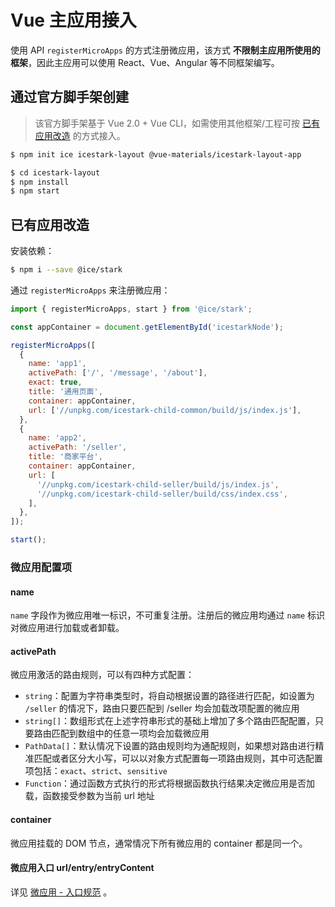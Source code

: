 # Vue 主应用接入

使用 API `registerMicroApps` 的方式注册微应用，该方式 **不限制主应用所使用的框架**，因此主应用可以使用 React、Vue、Angular 等不同框架编写。

## 通过官方脚手架创建

> 该官方脚手架基于 Vue 2.0 + Vue CLI，如需使用其他框架/工程可按 [已有应用改造](./vue#已有应用改造) 的方式接入。

```bash
$ npm init ice icestark-layout @vue-materials/icestark-layout-app

$ cd icestark-layout
$ npm install
$ npm start
```

## 已有应用改造

安装依赖：

```bash
$ npm i --save @ice/stark
```

通过 `registerMicroApps` 来注册微应用：

```js
import { registerMicroApps, start } from '@ice/stark';

const appContainer = document.getElementById('icestarkNode');

registerMicroApps([
  {
    name: 'app1',
    activePath: ['/', '/message', '/about'],
    exact: true,
    title: '通用页面',
    container: appContainer,
    url: ['//unpkg.com/icestark-child-common/build/js/index.js'],
  },
  {
    name: 'app2',
    activePath: '/seller',
    title: '商家平台',
    container: appContainer,
    url: [
      '//unpkg.com/icestark-child-seller/build/js/index.js',
      '//unpkg.com/icestark-child-seller/build/css/index.css',
    ],
  },
]);

start();
```

### 微应用配置项

#### name

`name` 字段作为微应用唯一标识，不可重复注册。注册后的微应用均通过 `name` 标识对微应用进行加载或者卸载。

#### activePath

微应用激活的路由规则，可以有四种方式配置：

- `string`：配置为字符串类型时，将自动根据设置的路径进行匹配，如设置为 `/seller` 的情况下，路由只要匹配到 /seller 均会加载改项配置的微应用
- `string[]`：数组形式在上述字符串形式的基础上增加了多个路由匹配配置，只要路由匹配到数组中的任意一项均会加载微应用
- `PathData[]`：默认情况下设置的路由规则均为通配规则，如果想对路由进行精准匹配或者区分大小写，可以以对象方式配置每一项路由规则，其中可选配置项包括：`exact`、`strict`、`sensitive`
- `Function`：通过函数方式执行的形式将根据函数执行结果决定微应用是否加载，函数接受参数为当前 url 地址

#### container

微应用挂载的 DOM 节点，通常情况下所有微应用的 container 都是同一个。

#### 微应用入口 url/entry/entryContent

详见 [微应用 - 入口规范](/guide/concept/child#入口规范) 。

